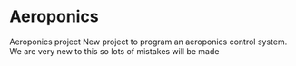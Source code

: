 # Aeroponics
Aeroponics project
New project to program an aeroponics control system.
We are very new to this so lots of mistakes will be made
